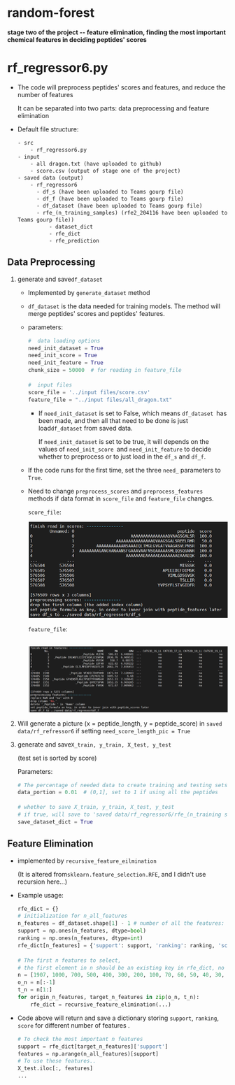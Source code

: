 # random-forest
**stage two of the project -- feature elimination, finding the most important chemical features in deciding peptides' scores**

# rf_regressor6.py

* The code will preprocess peptides' scores and features, and reduce the number of features

  It can be separated into two parts: data preprocessing and feature elimination

* Default file structure:

  ```
  - src
      - rf_regressor6.py
  - input
      - all dragon.txt (have uploaded to github)
      - score.csv (output of stage one of the project)
  - saved data (output)
      - rf_regressor6 
      	- df_s (have been uploaded to Teams gourp file)
      	- df_f (have been uploaded to Teams gourp file)
      	- df_dataset (have been uploaded to Teams gourp file)
      	- rfe_(n_training_samples) (rfe2_204116 have been uploaded to Teams gourp file))
      		- dataset_dict
      		- rfe_dict
      		- rfe_prediction
  ```

## Data Preprocessing

1. generate and save`df_dataset`

   * Implemented by `generate_dataset` method

   * `df_dataset` is the data needed for training models. The method will merge peptides' scores and peptides' features.

   * parameters:

     ```python
     #  data loading options
     need_init_dataset = True
     need_init_score = True
     need_init_feature = True
     chunk_size = 50000  # for reading in feature_file
     
     #  input files
     score_file = '../input files/score.csv'
     feature_file = "../input files/all_dragon.txt"
     ```


     - If `need_init_dataset` is set to False, which means `df_dataset `has been made, and then all that need to be done is just load`df_dataset` from saved data.
    
       If `need_init_dataset` is set to be true, it will depends on the values of `need_init_score `and `need_init_feature` to decide whether to preprocess or to just load in the `df_s` and `df_f`.

   * If the code runs for the first time, set the three `need_` parameters to `True`.

   * Need to change `preprocess_scores` and `preprocess_features` methods if data format in `score_file` and `feature_file` changes.

     `score_file`:

     ![image-20210920134638293](README.assets/image-20210920134638293.png)

     `feature_file`:

     ​	![image-20210920134729235](README.assets/image-20210920134729235.png)


2.  Will generate a picture (x = peptide_length, y = peptide_score) in `saved data/rf_refressor6` if setting `need_score_length_pic = True`

3. generate and save`X_train, y_train, X_test, y_test`

   (test set is sorted by score)

   Parameters:

   ```python
   # The percentage of needed data to create training and testing sets
   data_portion = 0.01  # (0,1], set to 1 if using all the peptides
   
   # whether to save X_train, y_train, X_test, y_test 
   # if true, will save to 'saved data/rf_regressor6/rfe_(n_training samples)/data_dict
   save_dataset_dict = True
   ```

   

## Feature Elimination

* implemented by `recursive_feature_eilmination`

  (It is altered from`sklearn.feature_selection.RFE`, and I didn't use recursion here...)

* Example usage:

  ```python
  rfe_dict = {}
  # initialization for n_all_features
  n_features = df_dataset.shape[1] - 1 # number of all the features: 1907
  support = np.ones(n_features, dtype=bool)
  ranking = np.ones(n_features, dtype=int)
  rfe_dict[n_features] = {'support': support, 'ranking': ranking, 'score': 9999}
  
  # The first n features to select, 
  # the first element in n should be an existing key in rfe_dict, no score for the last element of n
  n = [1907, 1000, 700, 500, 400, 300, 200, 100, 70, 60, 50, 40, 30, 20, 10, 5, 1, 0]
  o_n = n[:-1]
  t_n = n[1:]
  for origin_n_features, target_n_features in zip(o_n, t_n):
      rfe_dict = recursive_feature_elimination(...)
  ```
  
* Code above will return and save a dictionary storing `support`, `ranking`, `score` for different number of features . 
  
    ```python
    # To check the most important n features
    support = rfe_dict[target_n_features]['support']
    features = np.arange(n_all_features)[support]
    # To use these features..
    X_test.iloc[:, features]
    ...
  
  
    
